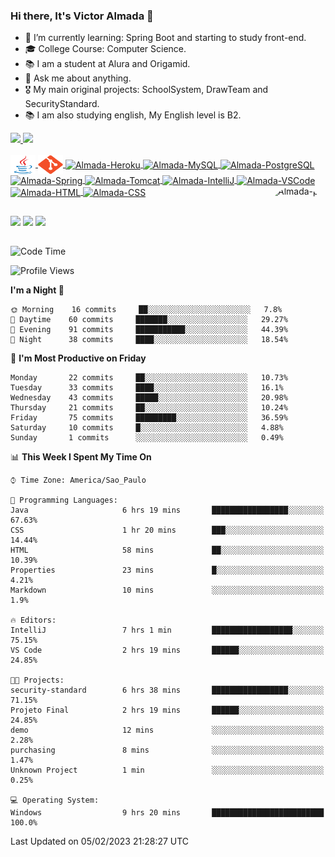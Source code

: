 ### Hi there, It's Victor Almada 👋


- 🌱 I’m currently learning: Spring Boot and starting to study front-end.
- 🎓 College Course: Computer Science.
- 📚  I am a student at Alura and Origamid.
- 💬 Ask me about anything.
- 🎖 My main original projects: SchoolSystem, DrawTeam and SecurityStandard.
- 📚 I am also studying english, My English level is B2.
 
<div>
<a href="https://github.com/Almadavic">
<img height="180em" src="https://github-readme-stats.vercel.app/api?username=Almadavic&showw_icons=true&theme=dark&include_all_commits=true&count_private=true">
<img height="180em" src="https://github-readme-stats.vercel.app/api/top-langs/?username=Almadavic&layout=compact&langs_count=16&theme=dracula">
</div>

<div style="display: inline_block"><br>
  <img align="center" alt="Almada-Java" height="30" width="40" src="https://raw.githubusercontent.com/devicons/devicon/master/icons/java/java-original.svg">
  <img align="center" alt="Almada-Git" height="30" width="40" src="https://raw.githubusercontent.com/devicons/devicon/master/icons/git/git-original.svg">
  <img align="center" alt="Almada-Heroku" height="30" width="40" src="https://cdn.jsdelivr.net/gh/devicons/devicon/icons/heroku/heroku-plain-wordmark.svg" />             
  <img align="center" alt="Almada-MySQL" height="30" width="40" src="https://cdn.jsdelivr.net/gh/devicons/devicon/icons/mysql/mysql-original-wordmark.svg" />
  <img align="center" alt="Almada-PostgreSQL" height="30" width="40" src="https://cdn.jsdelivr.net/gh/devicons/devicon/icons/postgresql/postgresql-plain-wordmark.svg" />
  <img align="center" alt="Almada-Spring" height="30" width="40" src="https://cdn.jsdelivr.net/gh/devicons/devicon/icons/spring/spring-original-wordmark.svg" />
  <img align="center" alt="Almada-Tomcat" height="30" width="40" src="https://cdn.jsdelivr.net/gh/devicons/devicon/icons/tomcat/tomcat-original-wordmark.svg" />
   <img align="center" alt="Almada-IntelliJ" height="30" width="40" src="https://cdn.jsdelivr.net/gh/devicons/devicon/icons/intellij/intellij-original.svg" />
   <img align="center" alt="Almada-VSCode" height="30" width="40" src="https://cdn.jsdelivr.net/gh/devicons/devicon/icons/vscode/vscode-original.svg" />
   <img align="center" alt="Almada-HTML" height="30" width="40" src="https://cdn.jsdelivr.net/gh/devicons/devicon/icons/html5/html5-original.svg" />
   <img align="center" alt="Almada-CSS" height="30" width="40" src="https://cdn.jsdelivr.net/gh/devicons/devicon/icons/css3/css3-original.svg" />
  <img align="right" alt="Almada-pic" height="150" style="border-radius:50px;" src="https://user-images.githubusercontent.com/85299065/185514627-94fcf387-edc6-4c24-88f1-b4873ccd49e9.png">
</div>
  
  ##
 
<div> 
  <a href="https://www.youtube.com/channel/UCUrcUNA90M_ZqLEcQxd3UNA" target="_blank"><img src="https://img.shields.io/badge/YouTube-FF0000?style=for-the-badge&logo=youtube&logoColor=white" target="_blank"></a>
 <a href = "mailto:almadavic@live.com"><img src="https://img.shields.io/badge/-Gmail-%23333?style=for-the-badge&logo=gmail&logoColor=white" target="_blank"></a>
  <a href="https://www.linkedin.com/in/victoralmada/" target="_blank"><img src="https://img.shields.io/badge/-LinkedIn-%230077B5?style=for-the-badge&logo=linkedin&logoColor=white" target="_blank"></a> 
</div>

##

<!--START_SECTION:waka-->
![Code Time](http://img.shields.io/badge/Code%20Time-189%20hrs%2051%20mins-blue)

![Profile Views](http://img.shields.io/badge/Profile%20Views-1-blue)

**I'm a Night 🦉** 

```text
🌞 Morning    16 commits     ██░░░░░░░░░░░░░░░░░░░░░░░   7.8% 
🌆 Daytime    60 commits     ███████░░░░░░░░░░░░░░░░░░   29.27% 
🌃 Evening    91 commits     ███████████░░░░░░░░░░░░░░   44.39% 
🌙 Night      38 commits     ████░░░░░░░░░░░░░░░░░░░░░   18.54%

```
📅 **I'm Most Productive on Friday** 

```text
Monday       22 commits     ██░░░░░░░░░░░░░░░░░░░░░░░   10.73% 
Tuesday      33 commits     ████░░░░░░░░░░░░░░░░░░░░░   16.1% 
Wednesday    43 commits     █████░░░░░░░░░░░░░░░░░░░░   20.98% 
Thursday     21 commits     ██░░░░░░░░░░░░░░░░░░░░░░░   10.24% 
Friday       75 commits     █████████░░░░░░░░░░░░░░░░   36.59% 
Saturday     10 commits     █░░░░░░░░░░░░░░░░░░░░░░░░   4.88% 
Sunday       1 commits      ░░░░░░░░░░░░░░░░░░░░░░░░░   0.49%

```


📊 **This Week I Spent My Time On** 

```text
⌚︎ Time Zone: America/Sao_Paulo

💬 Programming Languages: 
Java                     6 hrs 19 mins       █████████████████░░░░░░░░   67.63% 
CSS                      1 hr 20 mins        ███░░░░░░░░░░░░░░░░░░░░░░   14.44% 
HTML                     58 mins             ██░░░░░░░░░░░░░░░░░░░░░░░   10.39% 
Properties               23 mins             █░░░░░░░░░░░░░░░░░░░░░░░░   4.21% 
Markdown                 10 mins             ░░░░░░░░░░░░░░░░░░░░░░░░░   1.9%

🔥 Editors: 
IntelliJ                 7 hrs 1 min         ██████████████████░░░░░░░   75.15% 
VS Code                  2 hrs 19 mins       ██████░░░░░░░░░░░░░░░░░░░   24.85%

🐱‍💻 Projects: 
security-standard        6 hrs 38 mins       █████████████████░░░░░░░░   71.15% 
Projeto Final            2 hrs 19 mins       ██████░░░░░░░░░░░░░░░░░░░   24.85% 
demo                     12 mins             ░░░░░░░░░░░░░░░░░░░░░░░░░   2.28% 
purchasing               8 mins              ░░░░░░░░░░░░░░░░░░░░░░░░░   1.47% 
Unknown Project          1 min               ░░░░░░░░░░░░░░░░░░░░░░░░░   0.25%

💻 Operating System: 
Windows                  9 hrs 20 mins       █████████████████████████   100.0%

```


 Last Updated on 05/02/2023 21:28:27 UTC
<!--END_SECTION:waka-->

